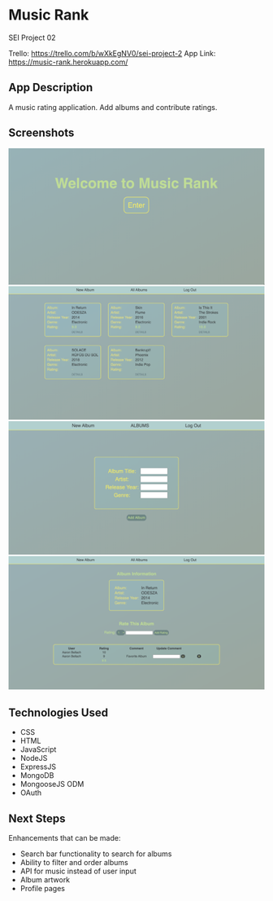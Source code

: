 # Music Rank
SEI Project 02

Trello: https://trello.com/b/wXkEgNV0/sei-project-2
App Link: https://music-rank.herokuapp.com/
## App Description
A music rating application. Add albums and contribute ratings.

## Screenshots
![Front Page](public/images/Music_Rank_Main.png)
![Main Page](public/images/Music_Rank_Home.png)
![New Page](public/images/Music_Rank_New.png)
![Details Page](public/images/Music_Rank_Details.png)

## Technologies Used
* CSS
* HTML
* JavaScript
* NodeJS
* ExpressJS
* MongoDB
* MongooseJS ODM
* OAuth

## Next Steps

Enhancements that can be made:
* Search bar functionality to search for albums
* Ability to filter and order albums 
* API for music instead of user input
* Album artwork
* Profile pages
